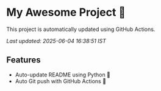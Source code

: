 # My Awesome Project 🚀

This project is automatically updated using GitHub Actions.

_Last updated: 2025-06-04 16:38:51 IST_

## Features
- Auto-update README using Python 🐍
- Auto Git push with GitHub Actions 🤖
